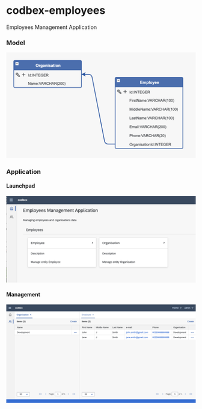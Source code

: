 # codbex-employees
Employees Management Application

### Model

![model](images/employees-model.png)

### Application

#### Launchpad

![launchpad](images/employees-launchpad.png)

#### Management

![management](images/employees-management.png)
